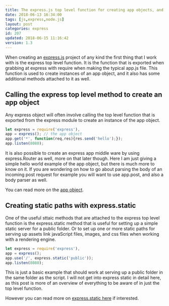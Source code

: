 ```yaml
---
title: The express.js top level function for creating app objects, and more.
date: 2018-06-13 16:34:00
tags: [js,express,node.js]
layout: post
categories: express
id: 207
updated: 2018-06-15 11:16:42
version: 1.3
---
```


When creating an [express.js](https://expressjs.com/) project of any kind the first thing that I work with is the express top level function. It is the function that is exported when grabbing at express with require when making the typical app.js file. This function is used to create instances of an app object, and it also has some additional methods attached to it as well.

<!-- more -->


## Calling the express top level method to create an app object

Any express object will often involve calling the top level function that is exported from the express module to create an instance of the app object.

```js
let express = require('express'),
app = express(); // the app object
app.get('*', function(req,res){res.send('hello');});
app.listen(8080);
```

It is also possible to create an express app middle ware by using express.Router as well, more on that later though. Here I am just giving a simple hello world example of the app object, but there is much more to know on it. If you are wondering on how to go about parsing the body of an incoming post request for example you will want to use app.post, and also a body parser as well.

You can read more on the [app object](/2018/06/15/express-app-object/).

## Creating static paths with express.static

One of the useful sttaic methods that are attached to the express top level function is the express.static method that is useful for setting up a simple static server for a public folder. Or to set up one or more static paths for serving up assets link javaScript files, images, and css files when working with a rendering engine.

```js
let express = require('express'),
app = express();
app.use('/', express.static('public'));
app.listen(8080);
```

This is just a basic example that should work at serving up a public folder in the same folder as the script. I will not get into express static in detail here, as this post is more of an overview of everything to be aware of in just the top level function.

However you can read more on [express.static here](/2018/05/24/express-static/) if interested.